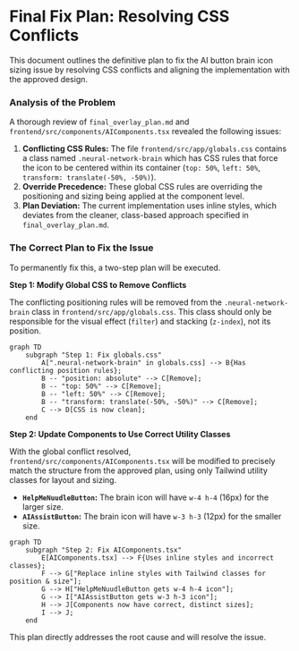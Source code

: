 # Final Fix Plan: Resolving CSS Conflicts

This document outlines the definitive plan to fix the AI button brain icon sizing issue by resolving CSS conflicts and aligning the implementation with the approved design.

### Analysis of the Problem

A thorough review of `final_overlay_plan.md` and `frontend/src/components/AIComponents.tsx` revealed the following issues:

1.  **Conflicting CSS Rules:** The file `frontend/src/app/globals.css` contains a class named `.neural-network-brain` which has CSS rules that force the icon to be centered within its container (`top: 50%`, `left: 50%`, `transform: translate(-50%, -50%)`).
2.  **Override Precedence:** These global CSS rules are overriding the positioning and sizing being applied at the component level.
3.  **Plan Deviation:** The current implementation uses inline styles, which deviates from the cleaner, class-based approach specified in `final_overlay_plan.md`.

### The Correct Plan to Fix the Issue

To permanently fix this, a two-step plan will be executed.

**Step 1: Modify Global CSS to Remove Conflicts**

The conflicting positioning rules will be removed from the `.neural-network-brain` class in `frontend/src/app/globals.css`. This class should only be responsible for the visual effect (`filter`) and stacking (`z-index`), not its position.

```mermaid
graph TD
    subgraph "Step 1: Fix globals.css"
        A[".neural-network-brain" in globals.css] --> B{Has conflicting position rules};
        B -- "position: absolute" --> C[Remove];
        B -- "top: 50%" --> C[Remove];
        B -- "left: 50%" --> C[Remove];
        B -- "transform: translate(-50%, -50%)" --> C[Remove];
        C --> D[CSS is now clean];
    end
```

**Step 2: Update Components to Use Correct Utility Classes**

With the global conflict resolved, `frontend/src/components/AIComponents.tsx` will be modified to precisely match the structure from the approved plan, using only Tailwind utility classes for layout and sizing.

*   **`HelpMeNuudleButton`:** The brain icon will have `w-4 h-4` (16px) for the larger size.
*   **`AIAssistButton`:** The brain icon will have `w-3 h-3` (12px) for the smaller size.

```mermaid
graph TD
    subgraph "Step 2: Fix AIComponents.tsx"
        E[AIComponents.tsx] --> F{Uses inline styles and incorrect classes};
        F --> G["Replace inline styles with Tailwind classes for position & size"];
        G --> H["HelpMeNuudleButton gets w-4 h-4 icon"];
        G --> I["AIAssistButton gets w-3 h-3 icon"];
        H --> J[Components now have correct, distinct sizes];
        I --> J;
    end
```

This plan directly addresses the root cause and will resolve the issue.
